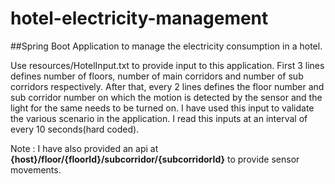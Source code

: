# hotel-electricity-management

##Spring Boot Application to manage the electricity consumption in a hotel.

Use resources/HotelInput.txt to provide input to this application. First 3 lines defines number of floors, number of main corridors and number of sub corridors respectively.
After that, every 2 lines defines the floor number and sub corridor number on which the motion is detected by the sensor and the light for the same needs to be turned on. I have used this input to validate the various scenario in the application. I read this inputs at an interval of every 10 seconds(hard coded).

Note : I have also provided an api at **{host}/floor/{floorId}/subcorridor/{subcorridorId}** to provide sensor movements.


